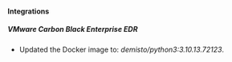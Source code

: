 #### Integrations
##### VMware Carbon Black Enterprise EDR
- Updated the Docker image to: *demisto/python3:3.10.13.72123*.
